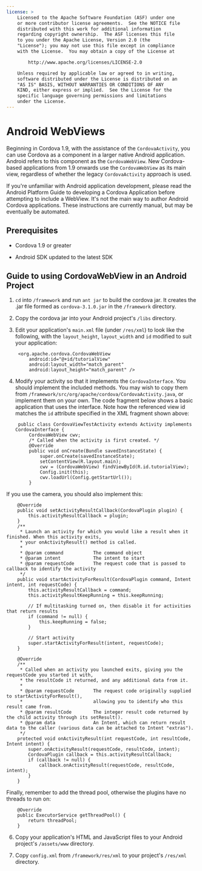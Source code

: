 ```yaml
---
license: >
    Licensed to the Apache Software Foundation (ASF) under one
    or more contributor license agreements.  See the NOTICE file
    distributed with this work for additional information
    regarding copyright ownership.  The ASF licenses this file
    to you under the Apache License, Version 2.0 (the
    "License"); you may not use this file except in compliance
    with the License.  You may obtain a copy of the License at

        http://www.apache.org/licenses/LICENSE-2.0

    Unless required by applicable law or agreed to in writing,
    software distributed under the License is distributed on an
    "AS IS" BASIS, WITHOUT WARRANTIES OR CONDITIONS OF ANY
    KIND, either express or implied.  See the License for the
    specific language governing permissions and limitations
    under the License.
---
```


# Android WebViews

Beginning in Cordova 1.9, with the assistance of the
`CordovaActivity`, you can use Cordova as a component in a larger
native Android application. Android refers to this component as the
`CordovaWebView`. New Cordova-based applications from 1.9 onwards use
the `CordovaWebView` as its main view, regardless of whether the
legacy `CordovaActivity` approach is used.

If you're unfamiliar with Android application development, please read
the Android Platform Guide to developing a Cordova Application before
attempting to include a WebView. It's not the main way to author
Android Cordova applications. These instructions are currently manual,
but may be eventually be automated.

## Prerequisites

* Cordova 1.9 or greater

* Android SDK updated to the latest SDK

## Guide to using CordovaWebView in an Android Project

1. `cd` into `/framework` and run `ant jar` to build the cordova jar. It creates the .jar file formed as `cordova-3.1.0.jar` in the `/framework` directory.

2. Copy the cordova jar into your Android project's `/libs` directory.

3. Edit your application's `main.xml` file (under `/res/xml`) to look like the following, with the `layout_height`, `layout_width` and `id` modified to suit your application:

        <org.apache.cordova.CordovaWebView
            android:id="@+id/tutorialView"
            android:layout_width="match_parent"
            android:layout_height="match_parent" />

4. Modify your activity so that it implements the `CordovaInterface`.  You should implement the included methods.  You may wish to copy them from `/framework/src/org/apache/cordova/CordovaActivity.java`, or implement them on your own.  The code fragment below shows a basic application that uses the interface. Note how the referenced view id matches the `id` attribute specified in the XML fragment shown above:

        public class CordovaViewTestActivity extends Activity implements CordovaInterface {
            CordovaWebView cwv;
            /* Called when the activity is first created. */
            @Override
            public void onCreate(Bundle savedInstanceState) {
                super.onCreate(savedInstanceState);
                setContentView(R.layout.main);
                cwv = (CordovaWebView) findViewById(R.id.tutorialView);
                Config.init(this);
                cwv.loadUrl(Config.getStartUrl());
            }

If you use the camera, you should also implement this:

        @Override
        public void setActivityResultCallback(CordovaPlugin plugin) {
            this.activityResultCallback = plugin;
        }
        /**
         * Launch an activity for which you would like a result when it finished. When this activity exits,
         * your onActivityResult() method is called.
         *
         * @param command           The command object
         * @param intent            The intent to start
         * @param requestCode       The request code that is passed to callback to identify the activity
         */
        public void startActivityForResult(CordovaPlugin command, Intent intent, int requestCode) {
            this.activityResultCallback = command;
            this.activityResultKeepRunning = this.keepRunning;
            
            // If multitasking turned on, then disable it for activities that return results
            if (command != null) {
                this.keepRunning = false;
            }
        
            // Start activity
            super.startActivityForResult(intent, requestCode);
        }   
    
        @Override
        /**
         * Called when an activity you launched exits, giving you the requestCode you started it with,
         * the resultCode it returned, and any additional data from it.
         *
         * @param requestCode       The request code originally supplied to startActivityForResult(),
         *                          allowing you to identify who this result came from.
         * @param resultCode        The integer result code returned by the child activity through its setResult().
         * @param data              An Intent, which can return result data to the caller (various data can be attached to Intent "extras").
         */
        protected void onActivityResult(int requestCode, int resultCode, Intent intent) {
            super.onActivityResult(requestCode, resultCode, intent);
            CordovaPlugin callback = this.activityResultCallback;
            if (callback != null) {
                callback.onActivityResult(requestCode, resultCode, intent);
            }
        }

Finally, remember to add the thread pool, otherwise the plugins have no threads to run on:

        @Override
        public ExecutorService getThreadPool() {
            return threadPool;
        }

6. Copy your application's HTML and JavaScript files to your Android project's `/assets/www` directory.

7. Copy `config.xml` from `/framework/res/xml` to your project's `/res/xml` directory.
